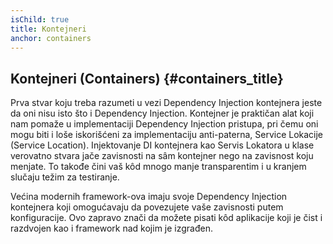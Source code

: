 ```yaml
---
isChild: true
title: Kontejneri
anchor: containers
---
```


## Kontejneri (Containers) {#containers_title}

Prva stvar koju treba razumeti u vezi Dependency Injection kontejnera jeste da oni nisu isto što i Dependency Injection.
Kontejner je praktičan alat koji nam pomaže u implementaciji Dependency Injection pristupa, pri čemu oni mogu biti i loše
iskorišćeni za implementaciju anti-paterna, Service Lokacije (Service Location). Injektovanje DI kontejnera kao Servis Lokatora
u klase verovatno stvara jače zavisnosti na sâm kontejner nego na zavisnost koju menjate. To takođe čini vaš kôd mnogo manje 
transparentim i u kranjem slučaju težim za testiranje.

Većina modernih framework-ova imaju svoje Dependency Injection kontejnera koji omogućavaju da povezujete vaše zavisnosti putem 
konfiguracije. Ovo zapravo znači da možete pisati kôd aplikacije koji je čist i razdvojen kao i framework nad kojim je izgrađen.

